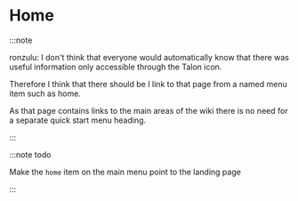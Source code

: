 # Home

:::note

ronzulu: I don't think that everyone would automatically know that there was useful information only accessible
through the Talon icon.

Therefore I think that there should be I link to that page
from a named menu item such as home.

As that page contains links to the main areas of the wiki there is no need for a separate quick start menu heading.

:::

:::note todo

Make the `home` item on the main menu point to the landing page

:::
